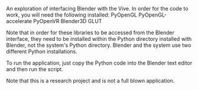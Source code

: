 An exploration of interfacing Blender with the Vive. In order for the code to work, you will need the following installed:
  PyOpenGL
  PyOpenGL-accelerate
  PyOpenVR
  Blender3D
  GLUT
  
Note that in order for these libraries to be accessed from the Blender interface, they need to be installed within the Python directory installed with Blender, not the system's Python directory. Blender and the system use two different Python installations.

To run the application, just copy the Python code into the Blender text editor and then run the script.

Note that this is a research project and is not a full blown application.
